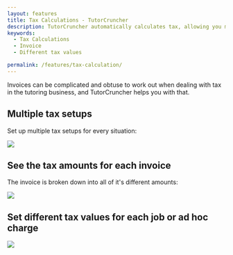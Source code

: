 ```yaml
---
layout: features
title: Tax Calculations - TutorCruncher
description: TutorCruncher automatically calculates tax, allowing you multiple tax setups for every situation.
keywords:
  - Tax Calculations
  - Invoice
  - Different tax values

permalink: /features/tax-calculation/
---
```

Invoices can be complicated and obtuse to work out when dealing with tax in the tutoring business, and TutorCruncher helps you with that.

## Multiple tax setups

Set up multiple tax setups for every situation:

<a href="{{ site.static}}/img/features/tax-setups.png" data-lightbox="lightbox" data-title="Set up multiple tax setups for every situation" class="thumbnail">
  <img src="{{ site.static}}/img/features/tax-setups.png" alt-text="Set up multiple tax setups for every situation"/>
</a>

## See the tax amounts for each invoice

The invoice is broken down into all of it's different amounts:

<a href="{{ site.static}}/img/features/invoice-tax.png" data-lightbox="lightbox" data-title="See the invoice broken down into its amounts" class="thumbnail">
  <img src="{{ site.static}}/img/features/invoice-tax.png" alt-text="See the invoice broken down into its amounts"/>
</a>

## Set different tax values for each job or ad hoc charge

<a href="{{ site.static}}/img/features/adhoccharge-tax.png" data-lightbox="lightbox" data-title="Set your tax setup per ad hoc charge category" class="thumbnail">
  <img src="{{ site.static}}/img/features/adhoccharge-tax.png" alt-text="Set your tax setup per ad hoc charge category"/>
</a>
